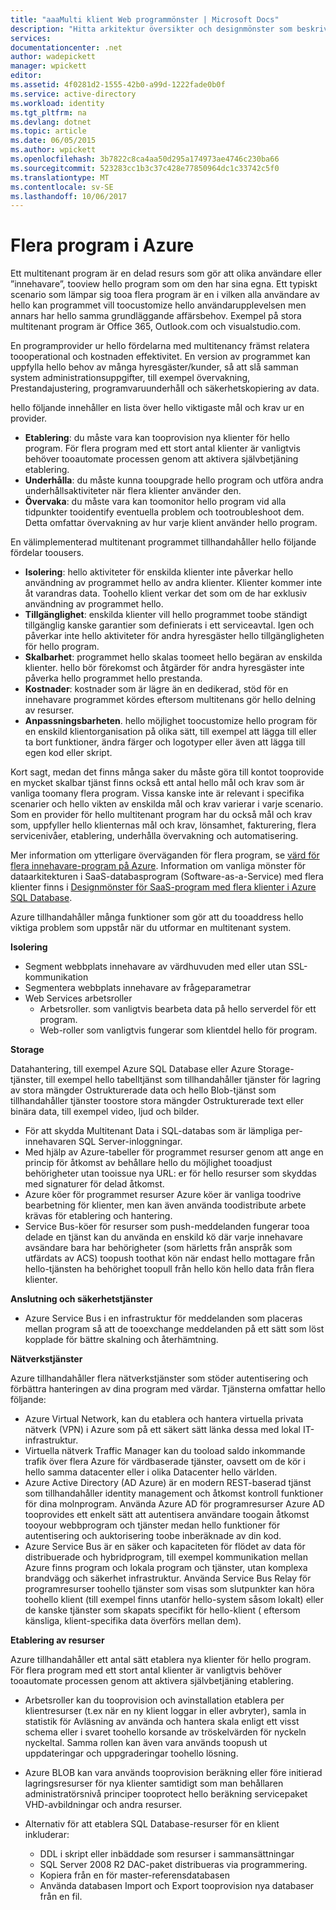 ```yaml
---
title: "aaaMulti klient Web programmönster | Microsoft Docs"
description: "Hitta arkitektur översikter och designmönster som beskriver hur tooimplement flera innehavare webbprogrammet på Azure."
services: 
documentationcenter: .net
author: wadepickett
manager: wpickett
editor: 
ms.assetid: 4f0281d2-1555-42b0-a99d-1222fade0b0f
ms.service: active-directory
ms.workload: identity
ms.tgt_pltfrm: na
ms.devlang: dotnet
ms.topic: article
ms.date: 06/05/2015
ms.author: wpickett
ms.openlocfilehash: 3b7822c8ca4aa50d295a174973ae4746c230ba66
ms.sourcegitcommit: 523283cc1b3c37c428e77850964dc1c33742c5f0
ms.translationtype: MT
ms.contentlocale: sv-SE
ms.lasthandoff: 10/06/2017
---
```

# <a name="multitenant-applications-in-azure"></a>Flera program i Azure
Ett multitenant program är en delad resurs som gör att olika användare eller ”innehavare”, tooview hello program som om den har sina egna. Ett typiskt scenario som lämpar sig tooa flera program är en i vilken alla användare av hello kan programmet vill toocustomize hello användarupplevelsen men annars har hello samma grundläggande affärsbehov. Exempel på stora multitenant program är Office 365, Outlook.com och visualstudio.com.

En programprovider ur hello fördelarna med multitenancy främst relatera toooperational och kostnaden effektivitet. En version av programmet kan uppfylla hello behov av många hyresgäster/kunder, så att slå samman system administrationsuppgifter, till exempel övervakning, Prestandajustering, programvaruunderhåll och säkerhetskopiering av data.

hello följande innehåller en lista över hello viktigaste mål och krav ur en provider.

* **Etablering**: du måste vara kan tooprovision nya klienter för hello program.  För flera program med ett stort antal klienter är vanligtvis behöver tooautomate processen genom att aktivera självbetjäning etablering.
* **Underhålla**: du måste kunna tooupgrade hello program och utföra andra underhållsaktiviteter när flera klienter använder den.
* **Övervaka**: du måste vara kan toomonitor hello program vid alla tidpunkter tooidentify eventuella problem och tootroubleshoot dem. Detta omfattar övervakning av hur varje klient använder hello program.

En välimplementerad multitenant programmet tillhandahåller hello följande fördelar toousers.

* **Isolering**: hello aktiviteter för enskilda klienter inte påverkar hello användning av programmet hello av andra klienter. Klienter kommer inte åt varandras data. Toohello klient verkar det som om de har exklusiv användning av programmet hello.
* **Tillgänglighet**: enskilda klienter vill hello programmet toobe ständigt tillgänglig kanske garantier som definierats i ett serviceavtal. Igen och påverkar inte hello aktiviteter för andra hyresgäster hello tillgängligheten för hello program.
* **Skalbarhet**: programmet hello skalas toomeet hello begäran av enskilda klienter. hello bör förekomst och åtgärder för andra hyresgäster inte påverka hello programmet hello prestanda.
* **Kostnader**: kostnader som är lägre än en dedikerad, stöd för en innehavare programmet kördes eftersom multitenans gör hello delning av resurser.
* **Anpassningsbarheten**. hello möjlighet toocustomize hello program för en enskild klientorganisation på olika sätt, till exempel att lägga till eller ta bort funktioner, ändra färger och logotyper eller även att lägga till egen kod eller skript.

Kort sagt, medan det finns många saker du måste göra till kontot tooprovide en mycket skalbar tjänst finns också ett antal hello mål och krav som är vanliga toomany flera program. Vissa kanske inte är relevant i specifika scenarier och hello vikten av enskilda mål och krav varierar i varje scenario. Som en provider för hello multitenant program har du också mål och krav som, uppfyller hello klienternas mål och krav, lönsamhet, fakturering, flera servicenivåer, etablering, underhålla övervakning och automatisering.

Mer information om ytterligare överväganden för flera program, se [värd för flera innehavare-program på Azure][Hosting a Multi-Tenant Application on Azure]. Information om vanliga mönster för dataarkitekturen i SaaS-databasprogram (Software-as-a-Service) med flera klienter finns i [Designmönster för SaaS-program med flera klienter i Azure SQL Database](sql-database/sql-database-design-patterns-multi-tenancy-saas-applications.md). 

Azure tillhandahåller många funktioner som gör att du tooaddress hello viktiga problem som uppstår när du utformar en multitenant system.

**Isolering**

* Segment webbplats innehavare av värdhuvuden med eller utan SSL-kommunikation
* Segmentera webbplats innehavare av frågeparametrar
* Web Services arbetsroller
  * Arbetsroller. som vanligtvis bearbeta data på hello serverdel för ett program.
  * Web-roller som vanligtvis fungerar som klientdel hello för program.

**Storage**

Datahantering, till exempel Azure SQL Database eller Azure Storage-tjänster, till exempel hello tabelltjänst som tillhandahåller tjänster för lagring av stora mängder Ostrukturerade data och hello Blob-tjänst som tillhandahåller tjänster toostore stora mängder Ostrukturerade text eller binära data, till exempel video, ljud och bilder.

* För att skydda Multitenant Data i SQL-databas som är lämpliga per-innehavaren SQL Server-inloggningar.
* Med hjälp av Azure-tabeller för programmet resurser genom att ange en princip för åtkomst av behållare hello du möjlighet tooadjust behörigheter utan tooissue nya URL: er för hello resurser som skyddas med signaturer för delad åtkomst.
* Azure köer för programmet resurser Azure köer är vanliga toodrive bearbetning för klienter, men kan även använda toodistribute arbete krävas för etablering och hantering.
* Service Bus-köer för resurser som push-meddelanden fungerar tooa delade en tjänst kan du använda en enskild kö där varje innehavare avsändare bara har behörigheter (som härletts från anspråk som utfärdats av ACS) toopush toothat kön när endast hello mottagare från hello-tjänsten ha behörighet toopull från hello kön hello data från flera klienter.

**Anslutning och säkerhetstjänster**

* Azure Service Bus i en infrastruktur för meddelanden som placeras mellan program så att de tooexchange meddelanden på ett sätt som löst kopplade för bättre skalning och återhämtning.

**Nätverkstjänster**

Azure tillhandahåller flera nätverkstjänster som stöder autentisering och förbättra hanteringen av dina program med värdar. Tjänsterna omfattar hello följande:

* Azure Virtual Network, kan du etablera och hantera virtuella privata nätverk (VPN) i Azure som på ett säkert sätt länka dessa med lokal IT-infrastruktur.
* Virtuella nätverk Traffic Manager kan du tooload saldo inkommande trafik över flera Azure för värdbaserade tjänster, oavsett om de kör i hello samma datacenter eller i olika Datacenter hello världen.
* Azure Active Directory (AD Azure) är en modern REST-baserad tjänst som tillhandahåller identity management och åtkomst kontroll funktioner för dina molnprogram. Använda Azure AD för programresurser Azure AD tooprovides ett enkelt sätt att autentisera användare toogain åtkomst tooyour webbprogram och tjänster medan hello funktioner för autentisering och auktorisering toobe inberäknade av din kod.
* Azure Service Bus är en säker och kapaciteten för flödet av data för distribuerade och hybridprogram, till exempel kommunikation mellan Azure finns program och lokala program och tjänster, utan komplexa brandvägg och säkerhet infrastruktur. Använda Service Bus Relay för programresurser toohello tjänster som visas som slutpunkter kan höra toohello klient (till exempel finns utanför hello-system såsom lokalt) eller de kanske tjänster som skapats specifikt för hello-klient ( eftersom känsliga, klient-specifika data överförs mellan dem).

**Etablering av resurser**

Azure tillhandahåller ett antal sätt etablera nya klienter för hello program. För flera program med ett stort antal klienter är vanligtvis behöver tooautomate processen genom att aktivera självbetjäning etablering.

* Arbetsroller kan du tooprovision och avinstallation etablera per klientresurser (t.ex när en ny klient loggar in eller avbryter), samla in statistik för Avläsning av använda och hantera skala enligt ett visst schema eller i svaret toohello korsande av tröskelvärden för nyckeln nyckeltal. Samma rollen kan även vara används toopush ut uppdateringar och uppgraderingar toohello lösning.
* Azure BLOB kan vara används tooprovision beräkning eller före initierad lagringsresurser för nya klienter samtidigt som man behållaren administratörsnivå principer tooprotect hello beräkning servicepaket VHD-avbildningar och andra resurser.
* Alternativ för att etablera SQL Database-resurser för en klient inkluderar:
  
  * DDL i skript eller inbäddade som resurser i sammansättningar
  * SQL Server 2008 R2 DAC-paket distribueras via programmering.
  * Kopiera från en för master-referensdatabasen
  * Använda databasen Import och Export tooprovision nya databaser från en fil.

<!--links-->

[Hosting a Multi-Tenant Application on Azure]: http://msdn.microsoft.com/library/hh534480.aspx
[Designing Multitenant Applications on Azure]: http://msdn.microsoft.com/library/windowsazure/hh689716
